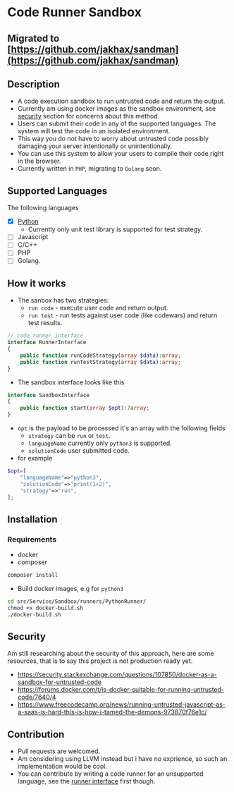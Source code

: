 # Code Runner Sandbox
## Migrated to [https://github.com/jakhax/sandman](https://github.com/jakhax/sandman)
## Description
- A code execution sandbox to run untrusted code and return the output. 
- Currently am using docker images as the sandbox environment, see [security](#security) section for concerns about this method.
- Users can submit their code in any of the supported languages. The system will test the code in an isolated environment.
- This way you do not have to worry about untrusted code possibly damaging your server intentionally or unintentionally. 
- You can use this system to allow your users to compile their code right in the browser.
- Currently written in `PHP`, migrating to `Golang` soon. 


## Supported Languages
The following languages
- [x] [Python](./src/Service/Sandbox/runners/PythonRunner/PythonRunner.php)
    - Currently only unit test library is supported for test strategy.
- [ ] Javascript
- [ ] C/C++
- [ ] PHP
- [ ] Golang.

## How it works
- The sanbox has two strategies:
    - `run code` - execute user code and return output.
    - `run test` - run tests against user code (like codewars) and return test results.

```php
// code runner interface
interface RunnerInterface
{
    public function runCodeStrategy(array $data):array;
    public function runTestStrategy(array $data):array;
}
```
- The sandbox interface looks like this
```php
interface SandboxInterface
{
    public function start(array $opt):?array;
}
```
- `opt` is the payload to be processed it's an array with the following fields
    - `strategy` can be `run` or `test`.
    - `languageName` currently only `python3` is supported.
    - `solutionCode` user submitted code.
- for example
```php
$opt=[
    "languageName"=>"python3",
    "solutionCode"=>"print(1+2)",
    "strategy"=>"run",
];
```

## Installation
### Requirements
- docker
- composer
```bash
composer install
```
- Build docker images, e.g for `python3`
```bash
cd src/Service/Sandbox/runners/PythonRunner/
chmod +x docker-build.sh
./docker-build.sh
```

## Security
Am still researching about the security of this approach, here are some resources, that is to say this project is not production ready yet.
- https://security.stackexchange.com/questions/107850/docker-as-a-sandbox-for-untrusted-code
- https://forums.docker.com/t/is-docker-suitable-for-running-untrusted-code/7640/4
- https://www.freecodecamp.org/news/running-untrusted-javascript-as-a-saas-is-hard-this-is-how-i-tamed-the-demons-973870f76e1c/

## Contribution
- Pull requests are welcomed.
- Am considering using LLVM instead but i have no exprience, so such an implementation would be cool. 
- You can contribute by writing a code runner for an unsupported language, see the [runner interface](./src/Service/Sandbox/runners/RunnerInterface.php) first though.
